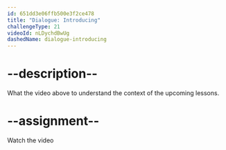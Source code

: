 ```yaml
---
id: 651dd3e06ffb500e3f2ce478
title: "Dialogue: Introducing"
challengeType: 21
videoId: nLDychdBwUg
dashedName: dialogue-introducing
---
```


# --description--

What the video above to understand the context of the upcoming lessons.

# --assignment--

Watch the video
